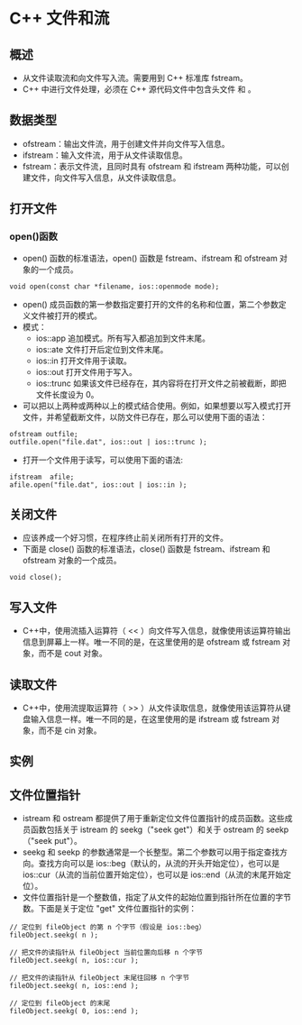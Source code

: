 # C++ 文件和流
## 概述
- 从文件读取流和向文件写入流。需要用到 C++ 标准库 fstream。
- C++ 中进行文件处理，必须在 C++ 源代码文件中包含头文件 <iostream> 和 <fstream>。

## 数据类型
- ofstream：输出文件流，用于创建文件并向文件写入信息。
- ifstream：输入文件流，用于从文件读取信息。
- fstream：表示文件流，且同时具有 ofstream 和 ifstream 两种功能，可以创建文件，向文件写入信息，从文件读取信息。

## 打开文件
### open()函数
- open() 函数的标准语法，open() 函数是 fstream、ifstream 和 ofstream 对象的一个成员。
```
void open(const char *filename, ios::openmode mode);
```
- open() 成员函数的第一参数指定要打开的文件的名称和位置，第二个参数定义文件被打开的模式。
- 模式：
    - ios::app    追加模式。所有写入都追加到文件末尾。
    - ios::ate    文件打开后定位到文件末尾。
    - ios::in     打开文件用于读取。
    - ios::out    打开文件用于写入。
    - ios::trunc  如果该文件已经存在，其内容将在打开文件之前被截断，即把文件长度设为 0。
- 可以把以上两种或两种以上的模式结合使用。例如，如果想要以写入模式打开文件，并希望截断文件，以防文件已存在，那么可以使用下面的语法：
```
ofstream outfile;
outfile.open("file.dat", ios::out | ios::trunc );
```
- 打开一个文件用于读写，可以使用下面的语法:
```
ifstream  afile;
afile.open("file.dat", ios::out | ios::in );
```

## 关闭文件
- 应该养成一个好习惯，在程序终止前关闭所有打开的文件。
- 下面是 close() 函数的标准语法，close() 函数是 fstream、ifstream 和 ofstream 对象的一个成员。
```
void close();
```

## 写入文件
- C++中，使用流插入运算符（ << ）向文件写入信息，就像使用该运算符输出信息到屏幕上一样。唯一不同的是，在这里使用的是 ofstream 或 fstream 对象，而不是 cout 对象。

## 读取文件
- C++中，使用流提取运算符（ >> ）从文件读取信息，就像使用该运算符从键盘输入信息一样。唯一不同的是，在这里使用的是 ifstream 或 fstream 对象，而不是 cin 对象。

## 实例

## 文件位置指针
- istream 和 ostream 都提供了用于重新定位文件位置指针的成员函数。这些成员函数包括关于 istream 的 seekg（"seek get"）和关于 ostream 的 seekp（"seek put"）。
- seekg 和 seekp 的参数通常是一个长整型。第二个参数可以用于指定查找方向。查找方向可以是 ios::beg（默认的，从流的开头开始定位），也可以是 ios::cur（从流的当前位置开始定位），也可以是 ios::end（从流的末尾开始定位）。
- 文件位置指针是一个整数值，指定了从文件的起始位置到指针所在位置的字节数。下面是关于定位 "get" 文件位置指针的实例：

```
// 定位到 fileObject 的第 n 个字节（假设是 ios::beg）
fileObject.seekg( n );
 
// 把文件的读指针从 fileObject 当前位置向后移 n 个字节
fileObject.seekg( n, ios::cur );
 
// 把文件的读指针从 fileObject 末尾往回移 n 个字节
fileObject.seekg( n, ios::end );
 
// 定位到 fileObject 的末尾
fileObject.seekg( 0, ios::end );
```